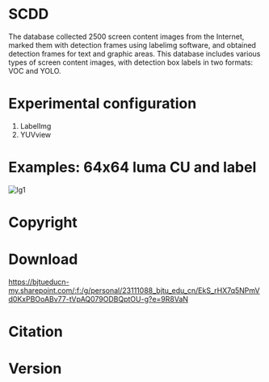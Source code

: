 # SCDD
The database collected 2500 screen content images from the Internet, marked them with detection frames using labelimg software, and obtained detection frames for text and graphic areas. This database includes various types of screen content images, with detection box labels in two formats: VOC and YOLO.

# Experimental configuration
1. LabelImg
2. YUVview


# Examples: 64x64 luma CU and label
![lg1](https://github.com/CJiao0322/VVC--SCC-split-database/assets/70012114/8c5155fb-84d2-4829-a604-99e427ff372d)

# Copyright


# Download
https://bjtueducn-my.sharepoint.com/:f:/g/personal/23111088_bjtu_edu_cn/EkS_rHX7q5NPmVd0KxPBOoABv77-tVpAQ079ODBQptOU-g?e=9R8VaN
# Citation

# Version
